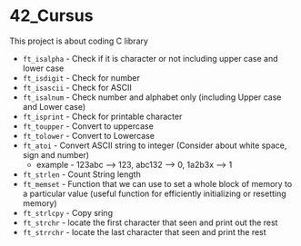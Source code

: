 # 42_Cursus
This project is about coding C library

- `ft_isalpha` - Check if it is character or not including upper case and lower case
- `ft_isdigit` - Check for number
- `ft_isascii` - Check for ASCII
- `ft_isalnum` - Check number and alphabet only (including Upper case and Lower case)
- `ft_isprint` - Check for printable character 
- `ft_toupper` - Convert to uppercase
- `ft_tolower` - Convert to Lowercase
- `ft_atoi` - Convert ASCII string to integer (Consider about white space, sign and number)
  - example - 123abc --> 123, abc132 --> 0, 1a2b3x --> 1
- `ft_strlen` - Count String length
- `ft_memset` - Function that we can use to set a whole block of memory to a particular value (useful function for efficiently initializing or resetting memory)
- `ft_strlcpy` - Copy sring
- `ft_strchr` - locate the first character that seen and print out the rest
- `ft_strrchr` - locate the last character that seen and print the rest 
